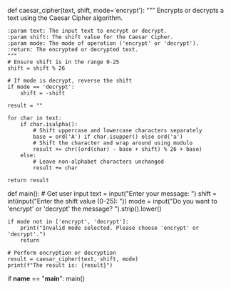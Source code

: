 def caesar_cipher(text, shift, mode='encrypt'):
    """
    Encrypts or decrypts a text using the Caesar Cipher algorithm.

    :param text: The input text to encrypt or decrypt.
    :param shift: The shift value for the Caesar Cipher.
    :param mode: The mode of operation ('encrypt' or 'decrypt').
    :return: The encrypted or decrypted text.
    """
    # Ensure shift is in the range 0-25
    shift = shift % 26

    # If mode is decrypt, reverse the shift
    if mode == 'decrypt':
        shift = -shift

    result = ""

    for char in text:
        if char.isalpha():
            # Shift uppercase and lowercase characters separately
            base = ord('A') if char.isupper() else ord('a')
            # Shift the character and wrap around using modulo
            result += chr((ord(char) - base + shift) % 26 + base)
        else:
            # Leave non-alphabet characters unchanged
            result += char

    return result


def main():
    # Get user input
    text = input("Enter your message: ")
    shift = int(input("Enter the shift value (0-25): "))
    mode = input("Do you want to 'encrypt' or 'decrypt' the message? ").strip().lower()

    if mode not in ['encrypt', 'decrypt']:
        print("Invalid mode selected. Please choose 'encrypt' or 'decrypt'.")
        return

    # Perform encryption or decryption
    result = caesar_cipher(text, shift, mode)
    print(f"The result is: {result}")


if __name__ == "__main__":
    main()

